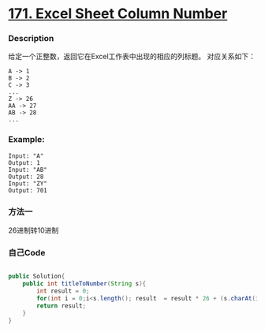 # [171. Excel Sheet Column Number](https://leetcode.com/problems/excel-sheet-column-number/description/)


### Description

给定一个正整数，返回它在Excel工作表中出现的相应的列标题。
对应关系如下：

    A -> 1
    B -> 2
    C -> 3
    ...
    Z -> 26
    AA -> 27
    AB -> 28 
    ...

### Example:
 
    Input: "A"
    Output: 1
    Input: "AB"
    Output: 28
    Input: "ZY"
    Output: 701
    
### 方法一

26进制转10进制
### 自己Code

```java

public Solution{
    public int titleToNumber(String s){
        int result = 0;
        for(int i = 0;i<s.length(); result  = result * 26 + (s.charAt(i)- 'A')+1,i++);
        return result;
    }
}

   

```
